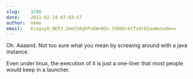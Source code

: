 ```yaml
---
slug:    1786
date:    2011-02-19 07:03:57
author:  nemo
email:   EcayuyO_0EPJ.SmeCVAghPsbW+8On.7U00GrktTsdrO3aaWxnxOw==
---
```


Oh. Aaaand. Not too sure what you mean by screwing around with a java
instance.

Even under linux, the execution of it is just a one-liner that most
people would keep in a launcher.
